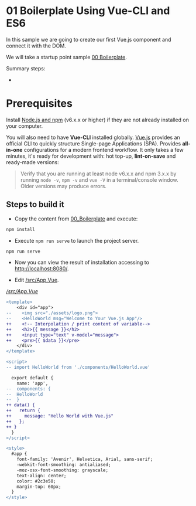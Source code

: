 # 01 Boilerplate Using Vue-CLI and ES6

In this sample we are going to create our first Vue.js component and connect it with the DOM.

We will take a startup point sample [00 Boilerplate](../00_Boilerplate/).

Summary steps:

- 

# Prerequisites

Install [Node.js and npm](https://nodejs.org/en/) (v6.x.x or higher) if they are not already installed on your computer. 

You will also need to have **Vue-CLI** installed globally. [Vue.js](https://vuex.vuejs.org/en/) provides an official CLI to quickly structure Single-page Applications (SPA). Provides **all-in-one** configurations for a modern frontend workflow. It only takes a few minutes, it's ready for development with: hot top-up, **lint-on-save** and ready-made versions:

> Verify that you are running at least node v6.x.x and npm 3.x.x by running `node -v`, `npm -v` and `vue -V` in a terminal/console window. Older versions may produce errors.

## Steps to build it

- Copy the content from [00_Boilerplate](../00_Boilerplate/) and execute:

```bash
npm install
```

- Execute `npm run serve` to launch the project server.

```bash
npm run serve
```

- Now you can view the result of installation accessing to [http://localhost:8080/](http://localhost:8080/).


- Edit [/src/App.Vue](./src/App.Vue).

_[/src/App.Vue](./src/App.Vue)_
```diff
<template>
    <div id="app">
--    <img src="./assets/logo.png">
--    <HelloWorld msg="Welcome to Your Vue.js App"/>
++    <!-- Interpolation / print content of variable-->
++    <h2>{{ message }}</h2>
++    <input type="text" v-model="message">
++    <pre>{{ $data }}</pre>
    </div>
</template>

<script>
-- import HelloWorld from './components/HelloWorld.vue'

  export default {
    name: 'app',
--  components: {
--  HelloWorld
--  }
++ data() {
++   return {
++     message: "Hello World with Vue.js"
++   };
++ } 
  }
</script>

<style>
  #app {
    font-family: 'Avenir', Helvetica, Arial, sans-serif;
    -webkit-font-smoothing: antialiased;
    -moz-osx-font-smoothing: grayscale;
    text-align: center;
    color: #2c3e50;
    margin-top: 60px;
  }
</style>
```